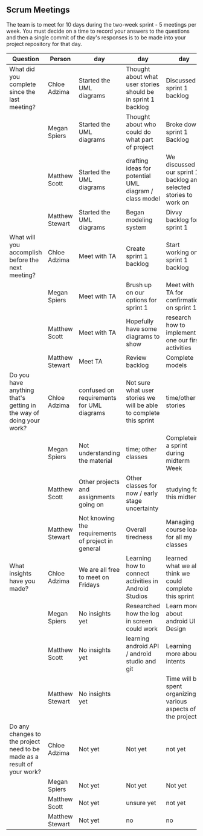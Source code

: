 ## Scrum Meetings
The team is to meet for 10 days during the two-week sprint - 5 meetings per week. You must decide on a time to record your answers to the questions and then a single commit of the day's responses is to be made into your project repository for that day.

Question    |          Person                                             | day | day | day | day | day | day | day |day | day | day |
------------|---------------------------------------------------------------------|-----|-----|-----|-----|-----|-----|-----|----|-----|-----|                                                              
| What did you complete since the last meeting? | Chloe Adzima| Started the UML diagrams | Thought about what user stories should be in sprint 1 backlog | Discussed sprint 1 backlog | Met with TA to go over user stories and sprint 1 backlog | Finished UML diagrams
|            | Megan Spiers| Started the UML diagrams | Thought about who could do what part of project | Broke down sprint 1 Backlog | Worked on UML
|            | Matthew Scott |   Started the UML diagrams | drafting ideas for potential UML diagram / class model | We discussed our sprint 1 backlog and selected stories to work on | Met with TA to get clarification on project
|            | Matthew Stewart | Started the UML diagrams |  Began modeling system  |  Divvy backlog for sprint 1  |  Completed some models
| What will you accomplish before the next meeting? | Chloe Adzima | Meet with TA | Create sprint 1 backlog | Start working on sprint 1 backlog | Finish UML diagrams | Start creating donor main activity screen
|            | Megan Spiers |   Meet with TA | Brush up on our options for sprint 1 | Meet with TA for confirmation on sprint 1 | Complete Saturdays Assignments 
|            | Matthew Scott |   Meet with TA | Hopefully have some diagrams to show | research how to implement one our first activities | Have behavioral UML diagram complete
|            | Matthew Stewart | Meet TA  |  Review backlog  |  Complete models  |  Start an outline in Android Studio
| Do you have anything that's getting in the way of doing your work? | Chloe Adzima | confused on requirements for UML diagrams | Not sure what user stories we will be able to complete this sprint | time/other stories | unsure how to make UML diagrams correctly | worried about how github will work with Android Studio
|            | Megan Spiers |   Not understanding the material | time; other classes | Completeing a sprint during midterm Week | Car broke down :(
|            | Matthew Scott |   Other projects and assignments going on | Other classes for now / early stage uncertainty | studying for this midterm | havent completed every diagram yet
|            | Matthew Stewart | Not knowing the requirements of project in general  |  Overall tiredness  |  Managing course load for all my classes  |  Failing to remember/document what I need to do 
| What insights have you made? |Chloe Adzima | We are all free to meet on Fridays | Learning how to connect activities in Android Studios | learned what we all think we could complete this sprint | Understand what we will do this sprint | understand the main idea of the app better after doing UML
|            | Megan Spiers |   No insights yet | Researched how the log in screen could work | Learn more about android UI Design | Better understanding of what is required of us
|            | Matthew Scott |   No insights yet | learning android API / android studio and git | Learning more about intents | better understanding of the behavior of app from diagrams
|            | Matthew Stewart | No insights yet  |  |  Time will be spent organizing various aspects of the project  |  I got an idea for how our system needs to work with other systems
| Do any changes to the project need to be made as a result of your work? |Chloe Adzima | Not yet | Not yet | not yet | not yet | not yet
|            | Megan Spiers |   Not yet | Not yet | Not yet | Not yet
|            | Matthew Scott |   Not yet | unsure yet | not yet | not yet
|            | Matthew Stewart | Not yet |  no  |  no  |  no  
